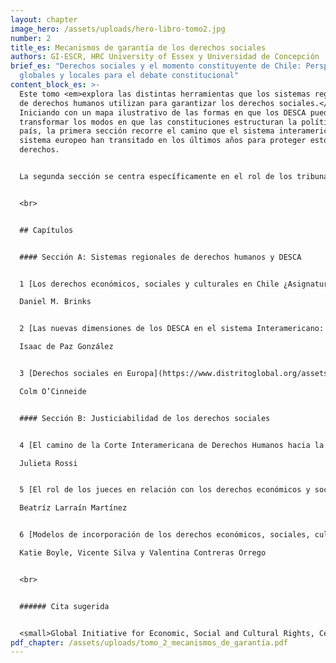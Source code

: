 ```yaml
---
layout: chapter
image_hero: /assets/uploads/hero-libro-tomo2.jpg
number: 2
title_es: Mecanismos de garantía de los derechos sociales
authors: GI-ESCR, HRC University of Essex y Universidad de Concepción
brief_es: "Derechos sociales y el momento constituyente de Chile: Perspectivas
  globales y locales para el debate constitucional"
content_block_es: >-
  Este tomo <em>explora las distintas herramientas que los sistemas regionales
  de derechos humanos utilizan para garantizar los derechos sociales.</em>
  Iniciando con un mapa ilustrativo de las formas en que los DESCA pueden
  transformar los modos en que las constituciones estructuran la política de un
  país, la primera sección recorre el camino que el sistema interamericano y el
  sistema europeo han transitado en los últimos años para proteger estos
  derechos.


  La segunda sección se centra específicamente en el rol de los tribunales –tanto regionales como nacionales– en la garantía de los derechos sociales: la denominada “justiciabilidad”. Aquí se presentan diversas posturas sobre el rol que los jueces pueden y deben tener en el respeto, protección y garantía de los derechos sociales, y los impactos que las diversas formas de incorporación del derecho internacional en la Constitución pueden tener sobre la función judicial.


  <br>


  ## Capítulos


  #### Sección A: Sistemas regionales de derechos humanos y DESCA


  1 [Los derechos económicos, sociales y culturales en Chile ¿Asignatura pendiente?](https://www.distritoglobal.org/assets/uploads/brinks_los_derechos_econo%CC%81micos_sociales_y_culturales_en_chile.pdf)

  Daniel M. Brinks


  2 [Las nuevas dimensiones de los DESCA en el sistema Interamericano: Vectores imprescindibles para el proceso constituyente de Chile 2021](https://www.distritoglobal.org/assets/uploads/de_paz_las_nuevas_dimensiones_de_los_desca_en_el_sistema_interamericano.pdf).

  Isaac de Paz González


  3 [Derechos sociales en Europa](https://www.distritoglobal.org/assets/uploads/ocinneide_derechos_sociales_en_europa.pdf).

  Colm O’Cinneide


  #### Sección B: Justiciabilidad de los derechos sociales


  4 [El camino de la Corte Interamericana de Derechos Humanos hacia la justiciabilidad directa de los DESCA y su impacto en los ordenamientos jurídicos nacionales](https://www.distritoglobal.org/assets/uploads/rossi_el_camino_de_la_corte_idh_hacia_la_justiciabilidad_directa_de_los_desca.pdf).

  Julieta Rossi


  5 [El rol de los jueces en relación con los derechos económicos y sociales](https://www.distritoglobal.org/assets/uploads/larrai%CC%81n_el_rol_de_los_jueces_en_relacio%CC%81n_con_los_derechos_econo%CC%81micos_y_sociales.pdf).

  Beatríz Larraín Martínez


  6 [Modelos de incorporación de los derechos económicos, sociales, culturales y ambientales: Aprendizajes para el proceso constituyente chileno](https://www.distritoglobal.org/assets/uploads/boyle_modelos_de_incorporacio%CC%81n_de_los_derechos_econo%CC%81micos_sociales_culturales_y_ambientales.pdf).

  Katie Boyle, Vicente Silva y Valentina Contreras Orrego


  <br>


  ###### Cita sugerida


  <small>Global Initiative for Economic, Social and Cultural Rights, Centro de Derechos Humanos de la Universidad de Essex y Universidad de Concepción (2021) Derechos sociales y el momento constituyente de Chile: Perspectivas globales y locales para el debate constitucional. Tomo II: Mecanismos de garantía de los derechos sociales. Santiago, Chile: Global Initiative for Economic, Social and Cultural Rights. DOI: 10.53110/AVTV1058.</small>
pdf_chapter: /assets/uploads/tomo_2_mecanismos_de_garantía.pdf
---
```


